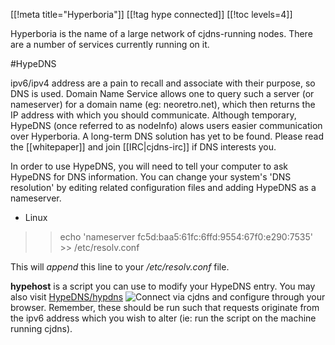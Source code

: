 [[!meta title="Hyperboria"]]
[[!tag hype connected]]
[[!toc levels=4]]

Hyperboria is the name of a large network of cjdns-running nodes.  There are a number of services currently running on it.


#HypeDNS

ipv6/ipv4 address are a pain to recall and associate with their purpose, so DNS is used.  Domain Name Service allows one to query such a server (or nameserver) for a domain name (eg: neoretro.net), which then returns the IP address with which you should communicate.  Although temporary, HypeDNS (once referred to as nodeInfo) alows users easier communication over Hyperboria.  A long-term DNS solution has yet to be found.  Please read the [[whitepaper]] and join [[IRC|cjdns-irc]] if DNS interests you.

In order to use HypeDNS, you will need to tell your computer to ask HypeDNS for DNS information. You can change your system's 'DNS resolution' by editing related configuration files and adding HypeDNS as a nameserver.

* Linux

>> echo 'nameserver fc5d:baa5:61fc:6ffd:9554:67f0:e290:7535' >> /etc/resolv.conf

This will *append* this line to your */etc/resolv.conf* file.


**hypehost** is a script you can use to modify your HypeDNS entry.  You may also visit [HypeDNS/hypdns](http://[fc5d:baa5:61fc:6ffd:9554:67f0:e290:7535]/hypedns) ![Connect via cjdns](/cjdns-wiki/media/cjdns_icon_16.png) and configure through your browser. Remember, these should be run such that requests originate from the ipv6 address which you wish to alter (ie: run the script on the machine running cjdns).


